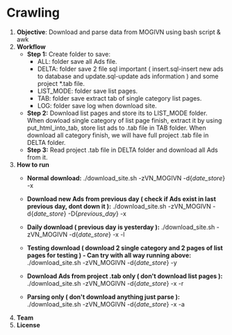 # Crawling
1. **Objective**: Download and parse data from MOGIVN using bash script & awk
2. **Workflow**
    *  **Step 1:** Create folder to save:
        -   ALL: folder save all Ads file.
        -   DELTA: folder save 2 file sql important ( insert.sql-insert new ads to database and update.sql-update ads information ) and some project *.tab file.
        -   LIST_MODE: folder save list pages.
        -   TAB: folder save extract tab of single category list pages.
        -   LOG: folder save log when download site.
    *  **Step 2:** Download list pages and store its to LIST_MODE folder. When dowload single category of list page finish, extract it by using put_html_into_tab, store list ads to .tab file in TAB folder. When download all category finish, we will have full project .tab file in DELTA folder. 
    *  **Step 3:** Read project .tab file in DELTA folder and download all Ads from it.
3. **How to run**
    * **Normal download:**
        ./download_site.sh -zVN_MOGIVN -d{_date_store_} -x
    * **Download new Ads from previous day ( check if Ads exist in last previous day, dont down it ):**
        ./download_site.sh -zVN_MOGIVN -d{_date_store_} -D{_previous_day_} -x
    * **Daily download ( previous day is yesterday ):**
        ./download_site.sh -zVN_MOGIVN -d{_date_store_} -x -l
    * **Testing download ( download 2 single category and 2 pages of list pages for testing ) - Can try with all way running above:**
        ./download_site.sh -zVN_MOGIVN -d{_date_store_} -y

    * **Download Ads from project .tab only ( don't download list pages ):**
        ./download_site.sh -zVN_MOGIVN -d{_date_store_} -x -r
    * **Parsing only ( don't download anything just parse ):**
        ./download_site.sh -zVN_MOGIVN -d{_date_store_} -x -a
4. **Team**
5. **License**

